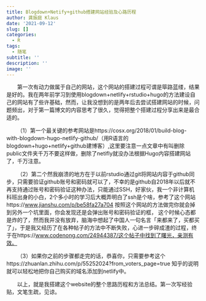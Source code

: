 ```yaml
---
title: Blogdown+Netify+github搭建网站经验及心路历程
author: 龚振庭 Klaus
date: '2021-09-12'
slug: []
categories:
  - R
tags:
  - 随笔
subtitle: ''
description: ''
image: ''
---
```


&emsp;&emsp;第一次有动力做属于自己的网站，这个网站的搭建过程可谓是筚路蓝缕，结果是好的。我在两年前学习到使用blogdown+netlify+rstudio+hugo的方法建设自己的网站有了些许基础，然而，让我没想到的是两年后去尝试搭建网站的时候，问题频出，对于第一篇博文的内容思考了很久，觉得把整个搭建过程分享出来是最合适的。

&emsp;&emsp;（1）第一个最关键的参考网站是https://cosx.org/2018/01/build-blog-with-blogdown-hugo-netlify-github/（用R语言的blogdown+hugo+netlify+github建博客）,这里要注意一点文章中有叫删除public文件夹千万不要这样做，删除了netifly就没办法根据Hugo内容搭建网站了，千万注意。

&emsp;&emsp;（2）第二个然我崩溃的地方在于以前rstudio通过git将网站内容于github同步，只需要验证github账号和密码就可以了，不幸的是github自2018年以后就不再支持通过账号和密码验证这种办法，只能通过SSH，好家伙，我一个非计算机科班出身的小白，2个多小时的学习后大概弄明白了ssh是个啥，参考了这个网站https://www.jianshu.com/p/be58fa27a704 按照这个网站的方法做完你就会掉到另外一个坑里面，你会发现还是会弹出账号和密码验证的框，
这个时候心态都是炸的了，然而我并没有放弃，脑海中想起了中国人一句名言「来都来了，买都买了」，于是我又经历了在各种帖子的方法中不断失败，心进一步碎成渣的过程，终于在https://www.codenong.com/24944387/这个帖子中找到了曙光，亲测有效。

&emsp;&emsp;（3）如果你之前的步骤都走完的话，恭喜你，只需要参考这个https://zhuanlan.zhihu.com/p/55252024?from_voters_page=true 知乎的说明就可以轻松地把你自己购买的域名添加到netlify中。

&emsp;&emsp;以上，就是我搭建这个website的整个思路历程和方法总结。第一次写经验贴，文笔生疏，见谅。
